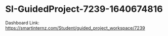 # SI-GuidedProject-7239-1640674816
Dashboard Link: https://smartinternz.com/Student/guided_project_workspace/7239

